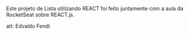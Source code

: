 Este projeto de Lista utilizando REACT foi feito juntamente com a aula da RocketSeat sobre REACT.js.





att: Edvaldo Fendi

